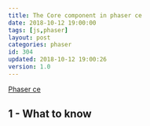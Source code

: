 ```yaml
---
title: The Core component in phaser ce
date: 2018-10-12 19:00:00
tags: [js,phaser]
layout: post
categories: phaser
id: 304
updated: 2018-10-12 19:00:26
version: 1.0
---
```


[Phaser ce](https://photonstorm.github.io/phaser-ce/)
<!-- more -->

## 1 - What to know
